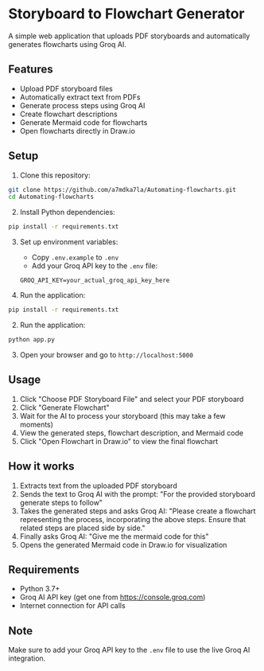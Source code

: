 # Storyboard to Flowchart Generator

A simple web application that uploads PDF storyboards and automatically generates flowcharts using Groq AI.

## Features

- Upload PDF storyboard files
- Automatically extract text from PDFs
- Generate process steps using Groq AI
- Create flowchart descriptions
- Generate Mermaid code for flowcharts
- Open flowcharts directly in Draw.io

## Setup

1. Clone this repository:
```bash
git clone https://github.com/a7mdka7la/Automating-flowcharts.git
cd Automating-flowcharts
```

2. Install Python dependencies:
```bash
pip install -r requirements.txt
```

3. Set up environment variables:
   - Copy `.env.example` to `.env`
   - Add your Groq API key to the `.env` file:
   ```
   GROQ_API_KEY=your_actual_groq_api_key_here
   ```

4. Run the application:
```bash
pip install -r requirements.txt
```

2. Run the application:
```bash
python app.py
```

3. Open your browser and go to `http://localhost:5000`

## Usage

1. Click "Choose PDF Storyboard File" and select your PDF storyboard
2. Click "Generate Flowchart" 
3. Wait for the AI to process your storyboard (this may take a few moments)
4. View the generated steps, flowchart description, and Mermaid code
5. Click "Open Flowchart in Draw.io" to view the final flowchart

## How it works

1. Extracts text from the uploaded PDF storyboard
2. Sends the text to Groq AI with the prompt: "For the provided storyboard generate steps to follow"
3. Takes the generated steps and asks Groq AI: "Please create a flowchart representing the process, incorporating the above steps. Ensure that related steps are placed side by side."
4. Finally asks Groq AI: "Give me the mermaid code for this"
5. Opens the generated Mermaid code in Draw.io for visualization

## Requirements

- Python 3.7+
- Groq AI API key (get one from https://console.groq.com)
- Internet connection for API calls

## Note

Make sure to add your Groq API key to the `.env` file to use the live Groq AI integration.
